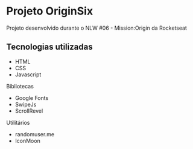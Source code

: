 # Projeto OriginSix
Projeto desenvolvido durante o NLW #06 - Mission:Origin da Rocketseat

## Tecnologias utilizadas

- HTML
- CSS
- Javascript

Bibliotecas

- Google Fonts
- SwipeJs
- ScrollRevel

Utilitários

- randomuser.me
- IconMoon
